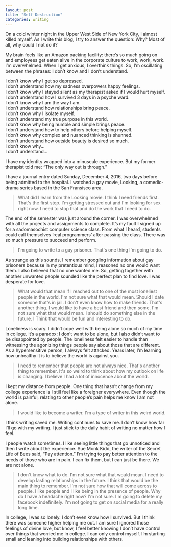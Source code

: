 ```yaml
---
layout: post
title: "Self-Destruction"
categories: writing
---
```

On a cold winter night in the Upper West Side of New York City, I almost killed myself. As I write this blog, I try to answer the question: Why? Most of all, why could I not do it? 

My brain feels like an Amazon packing facility: there’s so much going on and employees get eaten alive in the corporate culture to work, work, work. I’m overwhelmed. When I get anxious, I overthink things. So, I’m oscillating between the phrases: I don’t know and I don’t understand. 

I don’t know why I get so depressed.  
I don’t understand how my sadness overpowers happy feelings.  
I don’t know why I stayed silent as my therapist asked if I would hurt myself.  
I don’t understand how I survived 3 days in a psyche ward.   
I don’t know why I am the way I am.  
I don’t understand how relationships bring peace.  
I don’t know why I isolate myself.  
I don’t understand my true purpose in this world.  
I don’t know why being humble and simple brings peace.  
I don’t understand how to help others before helping myself.  
I don’t know why complex and nuanced thinking is shunned.  
I don’t understand how outside beauty is desired so much.  
I don’t know why…  
I don’t understand…  

I have my identity wrapped into a minuscule experience. But my former therapist told me: “The only way out is through.”

I have a journal entry dated Sunday, December 4, 2016, two days before being admitted to the hospital. I watched a gay movie, Looking, a comedic-drama series based in the San Fransisco area. 

> What did I learn from the Looking movie. I think I need friends first. That's the first step. I'm getting stressed out and I'm looking for sex right now. I need to stop that and do the work that I need to do.

The end of the semester was just around the corner. I was overwhelmed with all the projects and assignments to complete. It’s my fault I signed up for a sadomasochist computer science class. From what I heard, students could call themselves ‘real programmers’ after passing the class. There was so much pressure to succeed and perform. 

> I'm going to write to a gay prisoner. That's one thing I'm going to do.

As strange as this sounds, I remember googling information about gay prisoners because in my pretentious mind, I reasoned no one would want them. I also believed that no one wanted me. So, getting together with another unwanted people sounded like the perfect plan to find love. I was desperate for love.

> What would that mean if I reached out to one of the most loneliest people in the world. I'm not sure what that would mean. Should I date someone that's in jail. I don't even know how to make friends. That's another thing. I would like to have a best friend and then some. I'm not sure what that would mean. I should do something else in the future. I Think that would be fun and interesting to do.

Loneliness is scary. I didn’t cope well with being alone so much of my time in college. It’s a paradox: I don’t want to be alone, but I also didn’t want to be disappointed by people. The loneliness felt easier to handle than witnessing the agonizing things people say about those that are different. As a hypersensitive person, I always felt attacked. Years later, I’m learning how unhealthy it is to believe the world is against you. 

> I need to remember that people are not always nice. That's another thing to remember. It's so weird to think about how my outlook on life is changing. I believe I had a lot of innocence about the world. 

I kept my distance from people. One thing that hasn’t change from my college experience is I still feel like a foreigner everywhere. Even though the world is painful, relating to other people’s pain helps me know I am not alone. 

> I would like to become a writer. I'm a type of writer in this weird world. 

I think writing saved me. Writing continues to save me. I don’t know how far I’ll go with my writing. I just stick to the daily habit of writing no matter how I feel.

I people watch sometimes. I like seeing little things that go unnoticed and then I write about the experience. Sue Monk Kidd, the writer of the Secret Life of Bees said, “Pay attention.” I’m trying to pay better attention to the needs of those who are in pain. I can fix them, but I can just be there. We are not alone.

>  I don't know what to do. I'm not sure what that would mean. I need to develop lasting relationships in the future. I think that would be the main thing to remember. I'm not sure how that will come across to people. I like people and I like being in the presence of people. Why do I have a headache right now? I'm not sure. I'm going to delete my facebook indefinitely. I'm not going to get on social media for a really long time.

In college, I was so lonely. I don’t even know how I survived. But I think there was someone higher helping me out. I am sure I ignored those feelings of divine love, but know, I feel better knowing I don’t have control over things that worried me in college. I can only control myself. I’m starting small and leaning into building relationships with others. 
